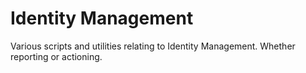 # Identity Management
Various scripts and utilities relating to Identity Management. Whether reporting or actioning.
